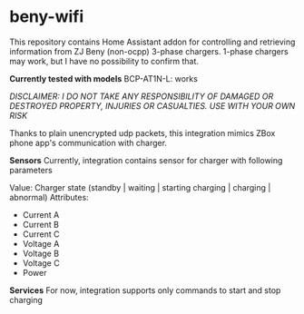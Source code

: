 # beny-wifi

This repository contains Home Assistant addon for controlling and retrieving information from ZJ Beny (non-ocpp) 3-phase chargers. 1-phase chargers may work, but I have no possibility to confirm that. 

**Currently tested with models**
BCP-AT1N-L: works

*DISCLAIMER: I DO NOT TAKE ANY RESPONSIBILITY OF DAMAGED OR DESTROYED PROPERTY, INJURIES OR CASUALTIES. USE WITH YOUR OWN RISK*

Thanks to plain unencrypted udp packets, this integration mimics ZBox phone app's communication with charger.

**Sensors**
Currently, integration contains sensor for charger with following parameters

Value: Charger state (standby | waiting | starting charging | charging | abnormal)
Attributes:
- Current A
- Current B
- Current C
- Voltage A
- Voltage B
- Voltage C
- Power

**Services**
For now, integration supports only commands to start and stop charging
